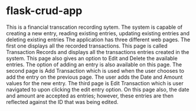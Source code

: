 # flask-crud-app
This is a financial transcation recording sytem. The system is capable of creating a new entry, reading existing entries, updating existing entries and deleting existing entries
 The application has three different web pages. The first one displays all the recorded transactions. This page is called Transaction Records and displays all the
 transactions entries created in the system. This page also gives an option to Edit and Delete the available entries. The option of adding an entry is also available on
 this page. The second page is Add Transaction which is used when the user chooses to add the entry on the previous page. The user adds the Date and Amount values
 for the new entry. The third page is Edit Transaction which is user navigated to upon clicking the edit entry option. On this page also, the date and amount are
 accepted as entries; however, these entries are then reflected against the ID that was being edited.
